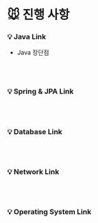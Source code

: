 # 🐭 진행 사항

### 💡 Java Link
- Java 장단점 

<br><br>
### 💡 Spring & JPA Link

<br><br>
### 💡 Database Link

<br><br>
### 💡 Network Link

<br><br>
### 💡 Operating System Link
